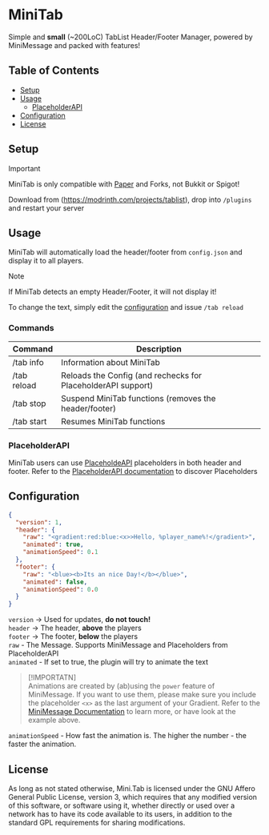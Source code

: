 # MiniTab

Simple and **small** (~200LoC) TabList Header/Footer Manager, powered by MiniMessage and packed with features!

## Table of Contents
- [Setup](#setup)
- [Usage](#usage)
  - [PlaceholderAPI](#placeholderapi)
- [Configuration](#configuration)
- [License](#license)

## Setup

> [!IMPORTANT]  
> MiniTab is only compatible with [Paper](https://papermc.io) and Forks, not Bukkit or Spigot!

Download from (https://modrinth.com/projects/tablist), drop into `/plugins` and restart your server

## Usage

MiniTab will automatically load the header/footer from `config.json` and display it to all players.

> [!NOTE]  
> If MiniTab detects an empty Header/Footer, it will not display it!

To change the text, simply edit the [configuration](#configuration) and issue `/tab reload`

### Commands

| Command     | Description                                                  |
|-------------|--------------------------------------------------------------|
| /tab info   | Information about MiniTab                                    |
| /tab reload | Reloads the Config (and rechecks for PlaceholderAPI support) |
| /tab stop   | Suspend MiniTab functions (removes the header/footer)        |
| /tab start  | Resumes MiniTab functions                                    |

### PlaceholderAPI

MiniTab users can use [PlaceholdeAPI](https://wiki.placeholderapi.com/) placeholders in both header and footer. Refer to 
the [PlaceholderAPI documentation](https://wiki.placeholderapi.com/) to discover Placeholders

## Configuration

```json
{
  "version": 1,
  "header": {
    "raw": "<gradient:red:blue:<x>>Hello, %player_name%!</gradient>",
    "animated": true,
    "animationSpeed": 0.1
  },
  "footer": {
    "raw": "<blue><b>Its an nice Day!</b></blue>",
    "animated": false,
    "animationSpeed": 0.0
  }
}
```

`version` -> Used for updates, **do not touch!**  
`header` -> The header, **above** the players  
`footer` -> The footer, **below** the players  
`raw` - The Message. Supports MiniMessage and Placeholders from PlaceholderAPI  
`animated` - If set to true, the plugin will try to animate the text  

> [!IMPORTATN]  
> Animations are created by (ab)using the `power` feature of MiniMessage. If you want to use them, please make
> sure you include the placeholder `<x>` as the last argument of your Gradient. Refer to the
> [MiniMessage Documentation](https://docs.advntr.dev/minimessage/format.html#gradient) to learn more, or have  look at
> the example above.

`animationSpeed` - How fast the animation is. The higher the number - the faster the animation.

## License

As long as not stated otherwise, Mini.Tab is licensed under the GNU Affero General Public License, version 3, which
requires that any modified version of this software, or software using it, whether directly or used over a network
has to have its code available to its users, in addition to the standard GPL requirements for sharing modifications.